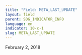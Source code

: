 ```yaml
---
title: "Field: META_LAST_UPDATE"
layout: field
parent: SDG_INDICATOR_INFO
language: en
indicator: 10-c-1
slug: META_LAST_UPDATE
---
```

February 2, 2018